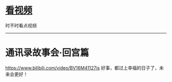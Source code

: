 # [看视频](https://github.com/noteMay/Note/issues/3)

时不时看点视频

---

# 通讯录故事会·回宫篇
https://www.bilibili.com/video/BV16M41127is
好事，都过上幸福的日子了，未来会更好！